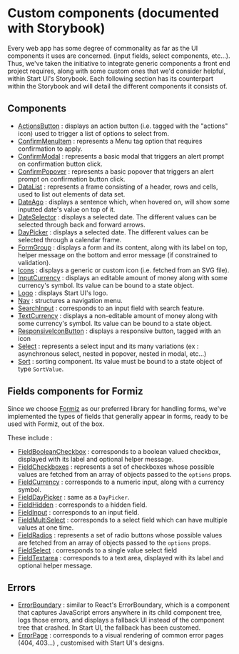# Custom components (documented with Storybook)

Every web app has some degree of commonality as far as the UI components it uses are concerned. 
(input fields, select components, etc...).
Thus, we've taken the initiative to integrate generic components a front end project requires,
along with some custom ones that we'd consider helpful, within Start UI's Storybook.
Each following section has its counterpart within the Storybook and will detail the different components it consists of.

## Components

- [ActionsButton](https://demo.start-ui.com/storybook/index.html?path=/story/components-actionsbutton--default) : 
displays an action button (i.e. tagged with the "actions" icon) used to trigger a list of options to select from.
- [ConfirmMenuItem](https://demo.start-ui.com/storybook/index.html?path=/story/components-confirmmenuitem--default) : 
represents a Menu tag option that requires confirmation to apply.
- [ConfirmModal](https://demo.start-ui.com/storybook/index.html?path=/story/components-confirmmodal--default) : 
represents a basic modal that triggers an alert prompt on confirmation button click.
- [ConfirmPopover](https://demo.start-ui.com/storybook/index.html?path=/story/components-confirmpopover--default) : 
represents a basic popover that triggers an alert prompt on confirmation button click.
- [DataList](https://demo.start-ui.com/storybook/index.html?path=/story/components-datalist--default) : 
represents a frame consisting of a header, rows and cells, used to list out elements of data set.
- [DateAgo](https://demo.start-ui.com/storybook/index.html?path=/story/components-dateago--default) : 
displays a sentence which, when hovered on, will show some inputted date's value on top of it.
- [DateSelector](https://demo.start-ui.com/storybook/index.html?path=/story/components-dateselector--default) : 
displays a selected date. The different values can be selected through back and forward arrows. 
- [DayPicker](https://demo.start-ui.com/storybook/index.html?path=/story/components-daypicker--default) : 
displays a selected date. The different values can be selected through a calendar frame. 
- [FormGroup](https://demo.start-ui.com/storybook/index.html?path=/story/components-formgroup--default) : 
displays a form and its content, along with its label on top, helper message on the bottom and error 
message (if constrained to validation).
- [Icons](https://demo.start-ui.com/storybook/index.html?path=/story/components-icons--react-icons) : 
displays a generic or custom icon (i.e. fetched from an SVG file).
- [InputCurrency](https://demo.start-ui.com/storybook/index.html?path=/story/components-inputcurrency--default) : 
displays an editable amount of money along with some currency's symbol. Its value can be bound 
to a state object.
- [Logo](https://demo.start-ui.com/storybook/index.html?path=/story/components-logo--default) : 
displays Start UI's logo.
- [Nav](https://demo.start-ui.com/storybook/index.html?path=/story/components-nav--default) : 
structures a navigation menu.
- [SearchInput](https://demo.start-ui.com/storybook/index.html?path=/story/components-searchinput--uncontrolled) : 
corresponds to an input field with search feature.
- [TextCurrency](https://demo.start-ui.com/storybook/index.html?path=/story/components-textcurrency--default) : 
displays a non-editable amount of money along with some currency's symbol. 
Its value can be bound to a state object.
- [ResponsiveIconButton](https://demo.start-ui.com/storybook/index.html?path=/story/components-responsiveiconbutton--default) : 
displays a responsive button, tagged with an icon
- [Select](https://demo.start-ui.com/storybook/index.html?path=/story/components-select--default) : 
represents a select input and its many variations (ex : asynchronous select, nested in popover, nested in modal, etc...)
- [Sort](https://demo.start-ui.com/storybook/index.html?path=/story/components-sort--default) : 
sorting component. Its value must be bound to a state object of type `SortValue`.

## Fields components for Formiz

Since we choose [Formiz](/technologies/formiz) as our preferred library for handling forms, we've implemented the types of fields that 
generally appear in forms, ready to be used with Formiz, out of the box. 

These include :

- [FieldBooleanCheckbox](https://demo.start-ui.com/storybook/index.html?path=/story/fields-fieldbooleancheckbox--default) : 
corresponds to a boolean valued checkbox, displayed with its label and optional helper message.
- [FieldCheckboxes](https://demo.start-ui.com/storybook/index.html?path=/story/fields-fieldcheckboxes--default) : 
represents a set of checkboxes whose possible values are fetched from an array of objects
  passed to the `options` props.
- [FieldCurrency](https://demo.start-ui.com/storybook/index.html?path=/story/fields-fieldcurrency--default) : 
corresponds to a numeric input, along with a currency symbol.
- [FieldDayPicker](https://demo.start-ui.com/storybook/index.html?path=/story/fields-fielddaypicker--default) : 
same as a `DayPicker`.
- [FieldHidden](https://demo.start-ui.com/storybook/index.html?path=/story/fields-fieldhidden--default) : 
corresponds to a hidden field.
- [FieldInput](https://demo.start-ui.com/storybook/index.html?path=/story/fields-fieldinput--default) : 
corresponds to an input field.
- [FieldMultiSelect](https://demo.start-ui.com/storybook/index.html?path=/story/fields-fieldmultiselect--default) : 
corresponds to a select field which can have multiple values at one time.
- [FieldRadios](https://demo.start-ui.com/storybook/index.html?path=/story/fields-fieldradios--default) : 
represents a set of radio buttons whose possible values are fetched from an array of objects
  passed to the `options` props.
- [FieldSelect](https://demo.start-ui.com/storybook/index.html?path=/story/fields-fieldselect--default) : 
corresponds to a single value select field
- [FieldTextarea](https://demo.start-ui.com/storybook/index.html?path=/story/fields-fieldtextarea--default) : 
corresponds to a text area, displayed with its label and optional helper message.

## Errors

- [ErrorBoundary](https://demo.start-ui.com/storybook/index.html?path=/story/errors-errorboundary--default) : 
similar to React's ErrorBoundary, which is a component that captures JavaScript errors anywhere in its child component tree, logs those errors, and displays a fallback UI instead of the component tree that crashed. In Start UI, the fallback has been customed.
- [ErrorPage](https://demo.start-ui.com/storybook/index.html?path=/story/errors-errorpage--default) : 
corresponds to a visual rendering of common error pages (404, 403...) , customised with Start UI's designs.
